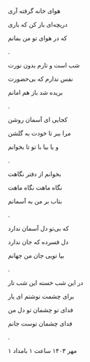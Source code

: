 <!--
.. title: بی‌آسمان
.. slug: bi-aseman
.. date: 2024-09-27 17:21:36 UTC
.. tags: غزل‌واره
.. category: 
.. link: 
.. description: 
.. type: text
-->


هوای خانه گرفته آری

دریچه‌ای باز کن که باری

که در هوای تو من بمانم

.


شب است و تارم بدون نورت

نفس ندارم که بی‌حضورت 

بریده شد باز هم امانم 

.


کجایی ای آسمان روشن

مرا ببر تا خودت به گلشن

و یا بیا با تو تا بخوانم 

.


بخوانم از دفتر نگاهت 

نگاه ماهت نگاه ماهت

بتاب بر من به آسمانم

.


که بی‌تو دل آسمان ندارد

دل فسرده که جان ندارد

بیا تویی جان من جهانم 

.


در این شب خسته این شب تار

برای چشمت نوشتم ای یار 

فدای تو چشمان تو دل من

فدای چشمان توست جانم 

.

۱ مهر ۱۴۰۳ ساعت ۱ بامداد 
